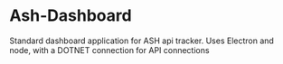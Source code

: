 # Ash-Dashboard

Standard dashboard application for ASH api tracker.
Uses Electron and node, with a DOTNET connection for API connections
